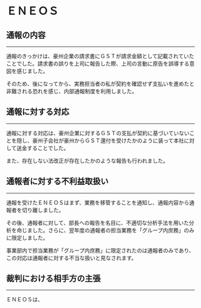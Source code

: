 # ＥＮＥＯＳ

## 通報の内容
---
通報のきっかけは、豪州企業の請求書にＧＳＴが請求金額として記載されていたことでした。請求書の誤りを上司に報告した際、上司の言動に原告を誤導する意図を感じました。

そのため、後になってから、実務担当者の私が契約を確認せず支払いを進めたと非難される恐れを感じ、内部通報制度を利用しました。

## 通報に対する対応　
---
通報に対する対応は、豪州企業に対するＧＳＴの支払が契約に基づいていないことを隠し、豪州子会社が豪州からＧＳＴ還付を受けたかのように装って本社に対して送金することでした。

また、存在しない法改正が存在したかのような報告も行われました。

## 通報者に対する不利益取扱い　
---
通報を受けたＥＮＥＯＳはまず、業務を移管することを通知し、通報内容から通報者を切り離しました。

その後、通報者に対して、部長への報告を名目に、不適切な分析手法を用いた分析を命じました。さらに、翌年度の通報者の担当業務を「グループ内庶務」のみに限定しました。

事業部内で担当業務が「グループ内庶務」に限定されたのは通報者のみであり、この対応は通報者に対する不当な扱いと見なされます。


## 裁判における相手方の主張　
---
ＥＮＥＯＳは、








## 
